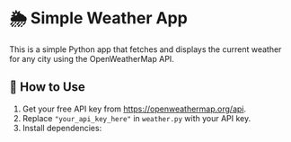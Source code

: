 # 🌦 Simple Weather App

This is a simple Python app that fetches and displays the current weather for any city using the OpenWeatherMap API.

## 🔧 How to Use
1. Get your free API key from https://openweathermap.org/api.
2. Replace `"your_api_key_here"` in `weather.py` with your API key.
3. Install dependencies:
